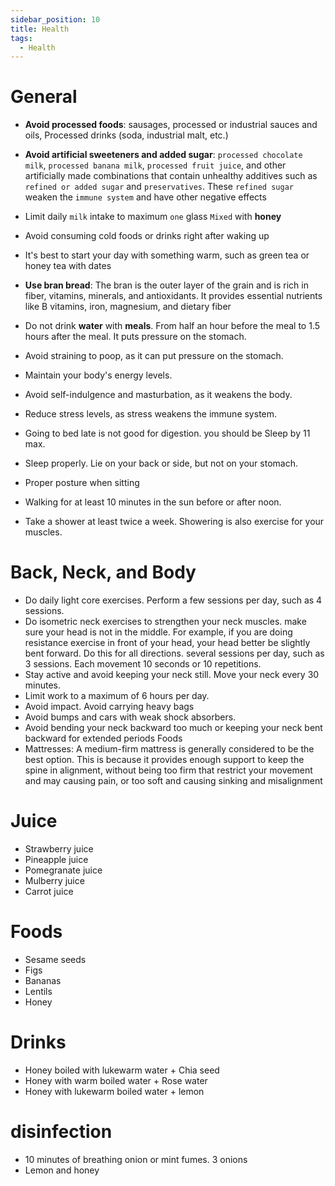 ```yaml
---
sidebar_position: 10
title: Health
tags:
  - Health
---
```


# General

* **Avoid processed foods**: sausages, processed or industrial sauces and oils, Processed drinks (soda, industrial malt, etc.)

* **Avoid artificial sweeteners and added sugar**: `processed chocolate milk`, `processed banana milk`, `processed fruit juice`, and other artificially made combinations that contain unhealthy additives such as `refined or added sugar` and `preservatives`. These `refined sugar` weaken the `immune system` and have other negative effects
* Limit daily `milk` intake to maximum `one` glass `Mixed` with **honey**
* Avoid consuming cold foods or drinks right after waking up
* It's best to start your day with something warm, such as green tea or honey tea with dates
* **Use bran bread**: The bran is the outer layer of the grain and is rich in fiber, vitamins, minerals, and antioxidants. It provides essential nutrients like B vitamins, iron, magnesium, and dietary fiber

* Do not drink **water** with **meals**. From half an hour before the meal to 1.5 hours after the meal. It puts pressure on the stomach.
* Avoid straining to poop, as it can put pressure on the stomach.
* Maintain your body's energy levels.
* Avoid self-indulgence and masturbation, as it weakens the body.
* Reduce stress levels, as stress weakens the immune system.
* Going to bed late is not good for digestion. you should be Sleep by 11 max.
* Sleep properly. Lie on your back or side, but not on your stomach.
* Proper posture when sitting

* Walking for at least 10 minutes in the sun before or after noon.
* Take a shower at least twice a week. Showering is also exercise for your muscles.

# Back, Neck, and Body

* Do daily light core exercises. Perform a few sessions per day, such as 4 sessions.
* Do isometric neck exercises to strengthen your neck muscles. make sure your head is not in the middle. For example, if you are doing resistance exercise in front of your head, your head better be slightly bent forward. Do this for all directions. several sessions per day, such as 3 sessions. Each movement 10 seconds or 10 repetitions.
* Stay active and avoid keeping your neck still. Move your neck every 30 minutes.
* Limit work to a maximum of 6 hours per day.
* Avoid impact. Avoid carrying heavy bags
* Avoid bumps and cars with weak shock absorbers.
* Avoid bending your neck backward too much or keeping your neck bent backward for extended periods
Foods
* Mattresses: A medium-firm mattress is generally considered to be the best option. This is because it provides enough support to keep the spine in alignment, without being too firm that restrict your movement and may causing pain, or too soft and causing sinking and misalignment

# Juice

* Strawberry juice
* Pineapple juice
* Pomegranate juice
* Mulberry juice
* Carrot juice

# Foods

* Sesame seeds
* Figs
* Bananas
* Lentils
* Honey

# Drinks

* Honey boiled with lukewarm water + Chia seed
* Honey with warm boiled water + Rose water
* Honey with lukewarm boiled water + lemon

# disinfection

* 10 minutes of breathing onion or mint fumes. 3 onions
* Lemon and honey
